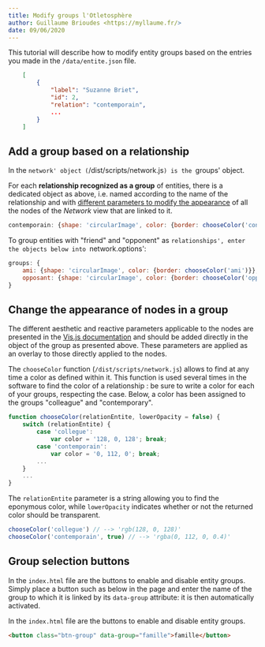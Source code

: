 ```yaml
---
title: Modify groups l'Otletosphère
author: Guillaume Brioudes <https://myllaume.fr/>
date: 09/06/2020
---
```


This tutorial will describe how to modify entity groups based on the entries you made in the `/data/entite.json` file.

```json hl_lines="5"
    [
        {
            "label": "Suzanne Briet",
            "id": 2,
            "relation": "contemporain",
            ...
        }
    ]
```

## Add a group based on a relationship ##

In the `network' object (`/dist/scripts/network.js`) is the `groups' object.

For each **relationship recognized as a group** of entities, there is a dedicated object as above, i.e. named according to the name of the relationship and with [different parameters to modify the appearance]() of all the nodes of the *Network* view that are linked to it.

```javascript
contemporain: {shape: 'circularImage', color: {border: chooseColor('contemporain')}}
```

To group entities with "friend" and "opponent" as `relationships', enter the objects below into `network.options':

```javascript
groups: {
    ami: {shape: 'circularImage', color: {border: chooseColor('ami')}},
    opposant: {shape: 'circularImage', color: {border: chooseColor('opposant')}}
}
```

## Change the appearance of nodes in a group

The different aesthetic and reactive parameters applicable to the nodes are presented in the [Vis.js documentation](https://visjs.github.io/vis-network/docs/network/nodes.html) and should be added directly in the object of the group as presented above. These parameters are applied as an overlay to those directly applied to the nodes.

The `chooseColor` function (`/dist/scripts/network.js`) allows to find at any time a color as defined within it. This function is used several times in the software to find the color of a relationship : be sure to write a color for each of your groups, respecting the case. Below, a color has been assigned to the groups "colleague" and "contemporary".

```javascript
function chooseColor(relationEntite, lowerOpacity = false) {
    switch (relationEntite) {
        case 'collegue':
            var color = '128, 0, 128'; break;
        case 'contemporain':
            var color = '0, 112, 0'; break;
        ...
    }
    ...
}
```

The `relationEntite` parameter is a string allowing you to find the eponymous color, while `lowerOpacity` indicates whether or not the returned color should be transparent.

```javascript
chooseColor('collegue') // --> 'rgb(128, 0, 128)'
chooseColor('contemporain', true) // --> 'rgba(0, 112, 0, 0.4)'
```

## Group selection buttons

In the `index.html` file are the buttons to enable and disable entity groups. Simply place a button such as below in the page and enter the name of the group to which it is linked by its `data-group` attribute: it is then automatically activated.

In the `index.html` file are the buttons to enable and disable entity groups. 

```html
<button class="btn-group" data-group="famille">famille</button>
```